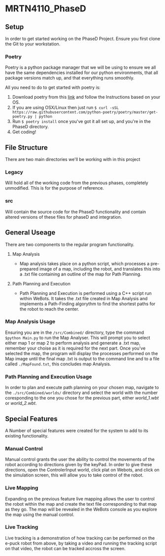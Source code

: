 # MRTN4110_PhaseD

## Setup

In order to get started working on the PhaseD Project. Ensure you first clone the Git to your workstation.

### Poetry

Poetry is a python package manager that we will be using to ensure we all have the same dependencies installed for our python environments, that all package versions match up, and that everything runs smoothly.

All you need to do to get started with poetry is:

1. Download poetry from this [link][1] and follow the Instructions based on your OS.
2. If you are using OSX/Linux then just run `$ curl -sSL https://raw.githubusercontent.com/python-poetry/poetry/master/get-poetry.py | python`
3. Run `$ poetry install` once you've got it all set up, and you're in the PhaseD directory.
4. Get coding!

[1]: https://python-poetry.org/docs/#installation "Poetry install Link"

## File Structure

There are two main directories we'll be working with in this project

### Legacy

Will hold all of the working code from the previous phases, completely unmodified. This is for the purpose of reference.

### src

Will contain the source code for the PhaseD functionality and contain altered versions of these files for phaseD and integration.

## General Useage

There are two components to the regular program functionality. 

1. Map Analysis
   
   - Map analysis takes place on a python script, which processes a pre-prepared image of a map, including the robot, and translates this into a .txt file containing an outline of the map for Path Planning.
  
2. Path Planning and Execution
   
   - Path Planning and Execution is performed using a C++ script run within WeBots. It takes the .txt file created in Map Analysis and implements a Path-Finding algorythm to find the shortest paths for the robot to reach the center.


### Map Analysis Usage

Ensuring you are in the `/src/Combined/` directory, type the command `$python Main.py` to run the Map Analyser. This will prompt you to select either map 1 or map 2 to perform analysis and generate a .txt map, remember your choise as it is required for the next part. Once you've selected the map, the program will display the processes performed on the Map image until the final map .txt is output to the command line and to a file called `./MapFound.txt`, this concludes map Analysis.

### Path Planning and Execution Usage

In order to plan and execute path planning on your chosen map, navigate to the `./src/Combined/worlds/` directory and select the world with the number coresponding to the one you chose for the previous part, either _world_1.wbt_ or _world_2.wbt_.

## Special Features

A Number of special features were created for the system to add to its existing functionality.

### Manual Control

Manual control grants the user the ability to control the movements of the robot according to directions given by the keyPad. In order to give these directions, open the ControlerInput world, click plat on Webots, and click on the simulation screen, this will allow you to take control of the robot.

### Live Mapping

Expanding on the previous feature live mapping allows the user to control the robot within the map and create the text file corresponding to that map as they go. The map will be revealed in the WeBots console as you explore the map using the manual control.

### Live Tracking

Live tracking is a demonstration of how tracking can be performed on the e-puck robot from above, by taking a video and running the tracking script on that video, the robot can be tracked accross the screen.